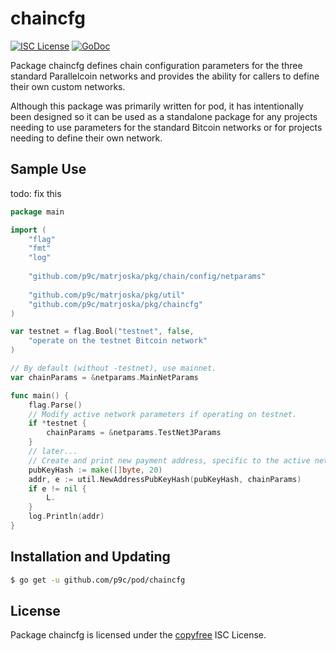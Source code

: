 # chaincfg

[![ISC License](http://img.shields.io/badge/license-ISC-blue.svg)](http://copyfree.org)
[![GoDoc](https://img.shields.io/badge/godoc-reference-blue.svg)](http://godoc.org/github.com/p9c/pod/chaincfg)

Package chaincfg defines chain configuration parameters for the three standard
Parallelcoin networks and provides the ability for callers to define their own
custom networks.

Although this package was primarily written for pod, it has intentionally been
designed so it can be used as a standalone package for any projects needing to
use parameters for the standard Bitcoin networks or for projects needing to
define their own network.

## Sample Use

todo: fix this

```Go
package main

import (
	"flag"
	"fmt"
	"log"
	
	"github.com/p9c/matrjoska/pkg/chain/config/netparams"
	
	"github.com/p9c/matrjoska/pkg/util"
	"github.com/p9c/matrjoska/pkg/chaincfg"
)

var testnet = flag.Bool("testnet", false,
	"operate on the testnet Bitcoin network"
)

// By default (without -testnet), use mainnet.
var chainParams = &netparams.MainNetParams

func main() {
	flag.Parse()
	// Modify active network parameters if operating on testnet.
	if *testnet {
		chainParams = &netparams.TestNet3Params
	}
	// later...
	// Create and print new payment address, specific to the active network.
	pubKeyHash := make([]byte, 20)
	addr, e := util.NewAddressPubKeyHash(pubKeyHash, chainParams)
	if e != nil {
		L.
	}
	log.Println(addr)
}
```

## Installation and Updating

```bash
$ go get -u github.com/p9c/pod/chaincfg
```

## License

Package chaincfg is licensed under the [copyfree](http://copyfree.org) ISC
License.
